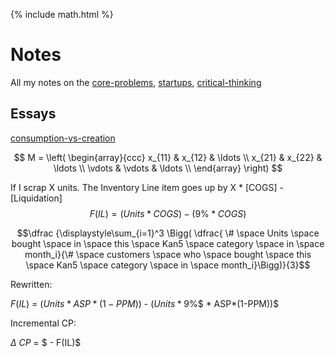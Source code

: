 {% include math.html %}

# Notes



All my notes on the [core-problems](core-problems.md), [startups](startups.md), [critical-thinking](critical-thinking.md)

## Essays

[consumption-vs-creation](consumption-vs-creation.md)


$$
M = \left( \begin{array}{ccc}
x_{11} & x_{12} & \ldots \\
x_{21} & x_{22} & \ldots \\
\vdots & \vdots & \ldots \\
\end{array} \right)
$$



If I scrap X units. The Inventory Line item goes up by X * [COGS] - [Liquidation]  $$F(IL) = (Units * COGS) - (9 \% * COGS)$$

$$\dfrac {\displaystyle\sum_{i=1}^3 \Bigg( \dfrac{ \# \space Units \space bought \space in \space this \space Kan5 \space category \space in \space month_i}{\# \space customers \space who \space bought \space this \space Kan5 \space category \space in \space month_i}\Bigg)}{3}$$

Rewritten:

  

$F(IL)$ $=$ $(Units * ASP*(1-PPM))$ - $(Units * 9$%$ * ASP*(1-PPM))$

  

Incremental CP:

$\Delta$ $CP$ $=$ $ - F(IL)$


